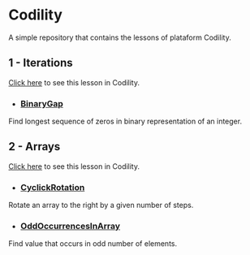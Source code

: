 # Codility
A simple repository that contains the lessons of plataform Codility.

## 1 - Iterations

[Click here](https://app.codility.com/programmers/lessons/1-iterations/) to see this lesson in Codility.

* ### [BinaryGap](https://app.codility.com/programmers/lessons/1-iterations/binary_gap/)
Find longest sequence of zeros in binary representation of an integer.

## 2 - Arrays

[Click here](https://app.codility.com/programmers/lessons/2-arrays/) to see this lesson in Codility.

* ### [CyclickRotation](https://app.codility.com/programmers/lessons/2-arrays/cyclic_rotation/)
Rotate an array to the right by a given number of steps.

* ### [OddOccurrencesInArray](https://app.codility.com/programmers/lessons/2-arrays/)
Find value that occurs in odd number of elements. 


